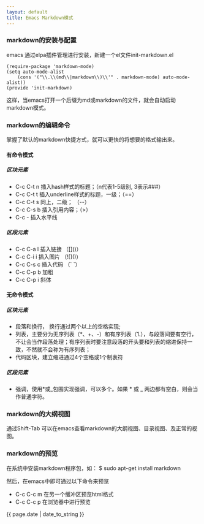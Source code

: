 ```yaml
---
layout: default
title: Emacs Markdown模式
---
```


### markdown的安装与配置 ###
emacs 通过elpa插件管理进行安装，新建一个el文件init-markdown.el  

    (require-package 'markdown-mode)  
    (setq auto-mode-alist  
        (cons '("\\.\\(md\\|markdown\\)\\'" . markdown-mode) auto-mode-alist))
    (provide 'init-markdown)  

这样，当emacs打开一个后缀为md或markdown的文件，就会自动启动markdown模式。

<!-- more -->

### markdown的编辑命令 ###
掌握了默认的markdown快捷方式，就可以更快的将想要的格式输出来。

#### 有命令模式 ####
##### 区块元素 #####
* C-c C-t n 插入hash样式的标题；（n代表1-5级别, 3表示\###）
* C-c C-t t 插入underline样式的标题，一级；（==）  
* C-c C-t s 同上，二级； （--）
* C-c C-s b 插入引用内容；（>）
* C-c -     插入水平线

##### 区段元素 #####
* C-c C-a l 插入链接 （\[]()）
* C-c C-i i 插入图片 （\!\[]()）
* C-c C-s c 插入代码 （\` `）
* C-c C-p b 加粗
* C-c C-p i 斜体 

#### 无命令模式 ####
##### 区块元素 #####
+ 段落和换行， 换行通过两个以上的空格实现;
+ 列表，主要分为无序列表（*、+、-）和有序列表（1.），与段落间要有空行，不让会当作段落处理；有序列表时要注意段落的开头要和列表的缩进保持一致，不然就不会称为有序列表；
+ 代码区块，建立缩进通过4个空格或1个制表符

##### 区段元素 #####
- 强调，使用*或_包围实现强调，可以多个。如果 * 或 _ 两边都有空白，则会当作普通字符。

### markdown的大纲视图 ###
通过Shift-Tab 可以在emacs查看markdown的大纲视图、目录视图、及正常的视图。

### markdown的预览 ###
在系统中安装markdown程序包，如：
$ sudo apt-get install markdown

然后，在emacs中即可通过以下命令来预览

* C-c C-c m 在另一个缓冲区预览html格式
* C-c C-c p 在浏览器中进行预览

{{ page.date | date_to_string }}
